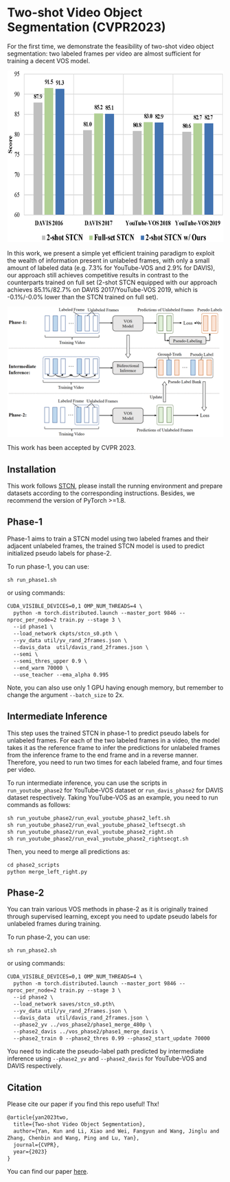 # Two-shot Video Object Segmentation (CVPR2023)
For the first time, we demonstrate the feasibility of two-shot video object segmentation: two labeled frames per video are almost sufficient for training a decent VOS model. 

<div align='center'><img src='./data_show/teaser.png' alt="teaser" height="400px" width='700px'></div>

In this work, we present a simple yet efficient training paradigm to exploit the wealth of information present in unlabeled frames, with only a small amount of labeled data (e.g. 7.3% for YouTube-VOS and 2.9% for DAVIS), our approach still achieves competitive results in contrast to the counterparts trained on full set (2-shot STCN equipped with our approach achieves 85.1%/82.7% on DAVIS 2017/YouTube-VOS 2019, which is -0.1%/-0.0% lower than the STCN trained on full set). 

![overview](./data_show/overview.png)

This work has been accepted by CVPR 2023.

## Installation

This work follows [STCN](https://github.com/hkchengrex/STCN), please install the running environment and prepare datasets according to the corresponding instructions. Besides, we recommend the version of PyTorch >=1.8.

## Phase-1

Phase-1 aims to train a STCN model using two labeled frames and their adjacent unlabeled frames, the trained STCN model is used to predict initialized pseudo labels for phase-2.

To run phase-1, you can use:
```
sh run_phase1.sh
```

or using commands:

```
CUDA_VISIBLE_DEVICES=0,1 OMP_NUM_THREADS=4 \
  python -m torch.distributed.launch --master_port 9846 --nproc_per_node=2 train.py --stage 3 \
  --id phase1 \
  --load_network ckpts/stcn_s0.pth \
  --yv_data util/yv_rand_2frames.json \
  --davis_data  util/davis_rand_2frames.json \
  --semi \
  --semi_thres_upper 0.9 \
  --end_warm 70000 \
  --use_teacher --ema_alpha 0.995
```

Note,  you can also use only 1 GPU having enough memory, but remember to change the argument `--batch_size` to 2x. 

## Intermediate Inference

This step uses the trained STCN in phase-1 to predict pseudo labels for unlabeled frames. For each of the two labeled frames in a video, the model takes it as the reference frame to infer the predictions for unlabeled frames from the inference frame to the end frame and in a reverse manner. Therefore, you need to run two times for each labeled frame, and four times per video.

To run intermediate inference, you can use the scripts in `run_youtube_phase2` for YouTube-VOS dataset or `run_davis_phase2` for DAVIS dataset respectively. Taking YouTube-VOS as an example, you need to run commands as follows:

```
sh run_youtube_phase2/run_eval_youtube_phase2_left.sh
sh run_youtube_phase2/run_eval_youtube_phase2_leftsecgt.sh
sh run_youtube_phase2/run_eval_youtube_phase2_right.sh
sh run_youtube_phase2/run_eval_youtube_phase2_rightsecgt.sh
```

Then, you need to merge all predictions as:

```
cd phase2_scripts
python merge_left_right.py
```

## Phase-2

You can train various VOS methods in phase-2 as it is originally trained through supervised learning, except you need to update pseudo labels for unlabeled frames during training. 

To run phase-2, you can use:

```
sh run_phase2.sh
```

or using commands:

```
CUDA_VISIBLE_DEVICES=0,1 OMP_NUM_THREADS=4 \
  python -m torch.distributed.launch --master_port 9846 --nproc_per_node=2 train.py --stage 3 \
  --id phase2 \
  --load_network saves/stcn_s0.pth\
  --yv_data util/yv_rand_2frames.json \
  --davis_data  util/davis_rand_2frames.json \
  --phase2_yv ../vos_phase2/phase1_merge_480p \
  --phase2_davis ../vos_phase2/phase1_merge_davis \
  --phase2_train 0 --phase2_thres 0.99 --phase2_start_update 70000
```

You need to indicate the pseudo-label path predicted by intermediate inference using `--phase2_yv` and `--phase2_davis` for YouTube-VOS and DAVIS respectively.

## Citation

Please cite our paper if you find this repo useful! Thx! 

```
@article{yan2023two,
  title={Two-shot Video Object Segmentation},
  author={Yan, Kun and Li, Xiao and Wei, Fangyun and Wang, Jinglu and Zhang, Chenbin and Wang, Ping and Lu, Yan},
  journal={CVPR},
  year={2023}
}
```



You can find our paper [here](https://arxiv.org/abs/2303.12078).











